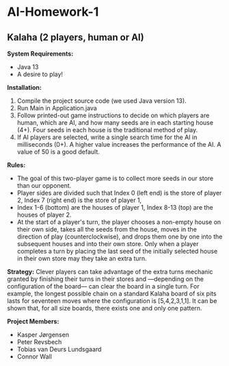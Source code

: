 # AI-Homework-1

## Kalaha (2 players, human or AI)

**System Requirements:**
- Java 13
- A desire to play!

**Installation:**
1. Compile the project source code (we used Java version 13).
2. Run Main in Application.java 
3. Follow printed-out game instructions to decide on which players are human, which are AI, 
   and how many seeds are in each starting house (4+). Four seeds in each house is the traditional method of play.
4. If AI players are selected, write a single search time for the AI in milliseconds (0+). 
   A higher value increases the performance of the AI. A value of 50 is a good default.

**Rules:**
- The goal of this two-player game is to collect more seeds in our store than our opponent. 
- Player sides are divided such that Index 0 (left end) is the store of player 2, Index 7 (right end) is the store of player 1, 
- Index 1-6 (bottom) are the houses of player 1, Index 8-13 (top) are the houses of player 2. 
- At the start of a player's turn, the player chooses a non-empty house on their own side, takes all the seeds from the house, moves in the direction of play (counterclockwise), 
and drops them one by one into the subsequent houses and into their own store. Only when a player completes a turn by placing the last seed of the initially 
selected house in their own store may they take an extra turn.

**Strategy:**
Clever players can take advantage of the extra turns mechanic granted by finishing their turns in their stores and —depending on the configuration of the board— 
can clear the board in a single turn. For example, the longest possible chain on a standard Kalaha board of six pits lasts for seventeen moves where the configuration is 
[5,4,2,3,1,1]. It can be shown that, for all size boards, there exists one and only one pattern.

**Project Members:**
- Kasper Jørgensen
- Peter Revsbech
- Tobias van Deurs Lundsgaard
- Connor Wall
